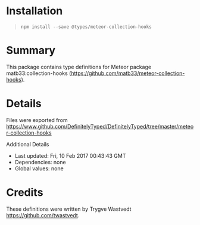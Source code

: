 # Installation
> `npm install --save @types/meteor-collection-hooks`

# Summary
This package contains type definitions for Meteor package matb33:collection-hooks (https://github.com/matb33/meteor-collection-hooks).

# Details
Files were exported from https://www.github.com/DefinitelyTyped/DefinitelyTyped/tree/master/meteor-collection-hooks

Additional Details
 * Last updated: Fri, 10 Feb 2017 00:43:43 GMT
 * Dependencies: none
 * Global values: none

# Credits
These definitions were written by Trygve Wastvedt <https://github.com/twastvedt>.
